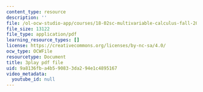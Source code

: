 ```yaml
---
content_type: resource
description: ''
file: /ol-ocw-studio-app/courses/18-02sc-multivariable-calculus-fall-2010/9a8136fba4b590833da294e1c4895167_oET16XXfcCI.pdf
file_size: 13122
file_type: application/pdf
learning_resource_types: []
license: https://creativecommons.org/licenses/by-nc-sa/4.0/
ocw_type: OCWFile
resourcetype: Document
title: 3play pdf file
uid: 9a8136fb-a4b5-9083-3da2-94e1c4895167
video_metadata:
  youtube_id: null
---
```

